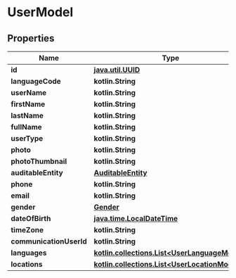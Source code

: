 
# UserModel

## Properties
Name | Type | Description | Notes
------------ | ------------- | ------------- | -------------
**id** | [**java.util.UUID**](java.util.UUID.md) |  |  [optional]
**languageCode** | **kotlin.String** |  |  [optional]
**userName** | **kotlin.String** |  |  [optional]
**firstName** | **kotlin.String** |  |  [optional]
**lastName** | **kotlin.String** |  |  [optional]
**fullName** | **kotlin.String** |  |  [optional]
**userType** | **kotlin.String** |  |  [optional]
**photo** | **kotlin.String** |  |  [optional]
**photoThumbnail** | **kotlin.String** |  |  [optional]
**auditableEntity** | [**AuditableEntity**](AuditableEntity.md) |  |  [optional]
**phone** | **kotlin.String** |  |  [optional]
**email** | **kotlin.String** |  |  [optional]
**gender** | [**Gender**](Gender.md) |  |  [optional]
**dateOfBirth** | [**java.time.LocalDateTime**](java.time.OffsetDateTime.md) |  |  [optional]
**timeZone** | **kotlin.String** |  |  [optional]
**communicationUserId** | **kotlin.String** |  |  [optional]
**languages** | [**kotlin.collections.List&lt;UserLanguageModel&gt;**](UserLanguageModel.md) |  |  [optional]
**locations** | [**kotlin.collections.List&lt;UserLocationModel&gt;**](UserLocationModel.md) |  |  [optional]



